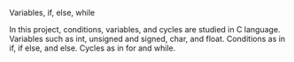 Variables, if, else, while

In this project, conditions, variables, and cycles are studied in C language.
Variables such as int, unsigned and signed, char, and float.
Conditions as in if, if else, and else.
Cycles as in for and while.